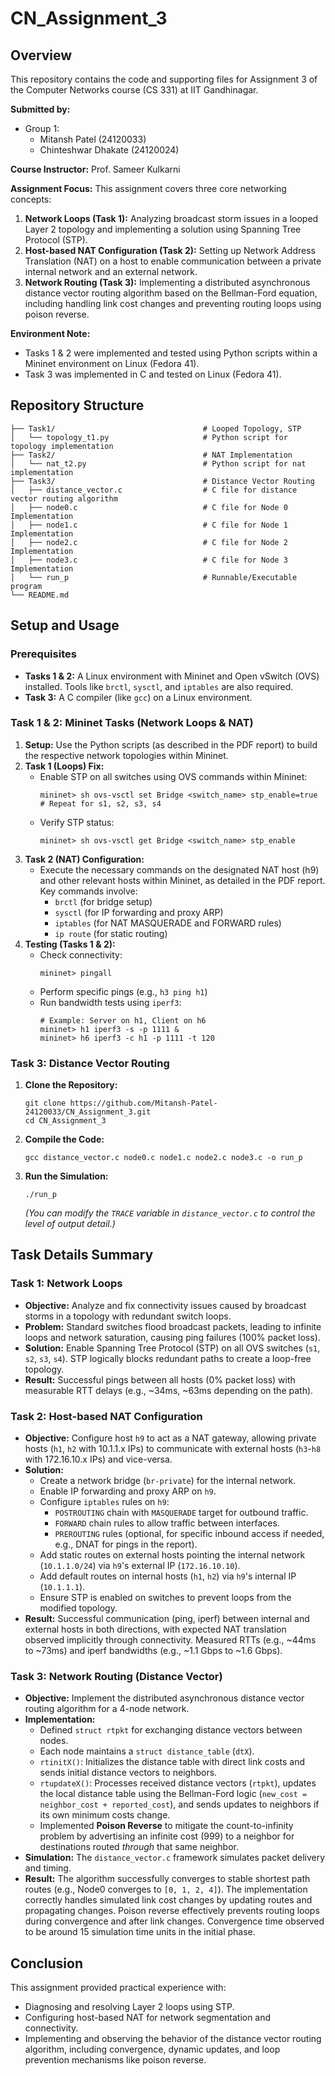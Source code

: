 # CN_Assignment_3

## Overview

This repository contains the code and supporting files for Assignment 3 of the Computer Networks course (CS 331) at IIT Gandhinagar.

**Submitted by:**
*   Group 1:
    *   Mitansh Patel (24120033)
    *   Chinteshwar Dhakate (24120024)

**Course Instructor:** Prof. Sameer Kulkarni

**Assignment Focus:**
This assignment covers three core networking concepts:
1.  **Network Loops (Task 1):** Analyzing broadcast storm issues in a looped Layer 2 topology and implementing a solution using Spanning Tree Protocol (STP).
2.  **Host-based NAT Configuration (Task 2):** Setting up Network Address Translation (NAT) on a host to enable communication between a private internal network and an external network.
3.  **Network Routing (Task 3):** Implementing a distributed asynchronous distance vector routing algorithm based on the Bellman-Ford equation, including handling link cost changes and preventing routing loops using poison reverse.

**Environment Note:**
*   Tasks 1 & 2 were implemented and tested using Python scripts within a Mininet environment on Linux (Fedora 41).
*   Task 3 was implemented in C and tested on Linux (Fedora 41).

## Repository Structure
```
├── Task1/                                 # Looped Topology, STP
│   └── topology_t1.py                     # Python script for topology implementation
├── Task2/                                 # NAT Implementation
│   └── nat_t2.py                          # Python script for nat implementation
├── Task3/                                 # Distance Vector Routing
│   ├── distance_vector.c                  # C file for distance vector routing algorithm
│   ├── node0.c                            # C file for Node 0 Implementation
│   ├── node1.c                            # C file for Node 1 Implementation
│   ├── node2.c                            # C file for Node 2 Implementation
│   ├── node3.c                            # C file for Node 3 Implementation
│   └── run_p                              # Runnable/Executable program
└── README.md
```
## Setup and Usage

### Prerequisites

*   **Tasks 1 & 2:** A Linux environment with Mininet and Open vSwitch (OVS) installed. Tools like `brctl`, `sysctl`, and `iptables` are also required.
*   **Task 3:** A C compiler (like `gcc`) on a Linux environment.

### Task 1 & 2: Mininet Tasks (Network Loops & NAT)

1.  **Setup:** Use the Python scripts (as described in the PDF report) to build the respective network topologies within Mininet.
2.  **Task 1 (Loops) Fix:**
    *   Enable STP on all switches using OVS commands within Mininet:
        ```
        mininet> sh ovs-vsctl set Bridge <switch_name> stp_enable=true
        # Repeat for s1, s2, s3, s4
        ```
    *   Verify STP status:
        ```
        mininet> sh ovs-vsctl get Bridge <switch_name> stp_enable
        ```
3.  **Task 2 (NAT) Configuration:**
    *   Execute the necessary commands on the designated NAT host (h9) and other relevant hosts within Mininet, as detailed in the PDF report. Key commands involve:
        *   `brctl` (for bridge setup)
        *   `sysctl` (for IP forwarding and proxy ARP)
        *   `iptables` (for NAT MASQUERADE and FORWARD rules)
        *   `ip route` (for static routing)
4.  **Testing (Tasks 1 & 2):**
    *   Check connectivity:
        ```
        mininet> pingall
        ```
    *   Perform specific pings (e.g., `h3 ping h1`)
    *   Run bandwidth tests using `iperf3`:
        ```
        # Example: Server on h1, Client on h6
        mininet> h1 iperf3 -s -p 1111 &
        mininet> h6 iperf3 -c h1 -p 1111 -t 120
        ```

### Task 3: Distance Vector Routing

1.  **Clone the Repository:**
    ```
    git clone https://github.com/Mitansh-Patel-24120033/CN_Assignment_3.git
    cd CN_Assignment_3
    ```
2.  **Compile the Code:**
    ```
    gcc distance_vector.c node0.c node1.c node2.c node3.c -o run_p
    ```
3.  **Run the Simulation:**
    ```
    ./run_p
    ```
    *(You can modify the `TRACE` variable in `distance_vector.c` to control the level of output detail.)*

## Task Details Summary

### Task 1: Network Loops

*   **Objective:** Analyze and fix connectivity issues caused by broadcast storms in a topology with redundant switch loops.
*   **Problem:** Standard switches flood broadcast packets, leading to infinite loops and network saturation, causing ping failures (100% packet loss).
*   **Solution:** Enable Spanning Tree Protocol (STP) on all OVS switches (`s1`, `s2`, `s3`, `s4`). STP logically blocks redundant paths to create a loop-free topology.
*   **Result:** Successful pings between all hosts (0% packet loss) with measurable RTT delays (e.g., ~34ms, ~63ms depending on the path).

### Task 2: Host-based NAT Configuration

*   **Objective:** Configure host `h9` to act as a NAT gateway, allowing private hosts (`h1`, `h2` with 10.1.1.x IPs) to communicate with external hosts (`h3`-`h8` with 172.16.10.x IPs) and vice-versa.
*   **Solution:**
    *   Create a network bridge (`br-private`) for the internal network.
    *   Enable IP forwarding and proxy ARP on `h9`.
    *   Configure `iptables` rules on `h9`:
        *   `POSTROUTING` chain with `MASQUERADE` target for outbound traffic.
        *   `FORWARD` chain rules to allow traffic between interfaces.
        *   `PREROUTING` rules (optional, for specific inbound access if needed, e.g., DNAT for pings in the report).
    *   Add static routes on external hosts pointing the internal network (`10.1.1.0/24`) via `h9`'s external IP (`172.16.10.10`).
    *   Add default routes on internal hosts (`h1`, `h2`) via `h9`'s internal IP (`10.1.1.1`).
    *   Ensure STP is enabled on switches to prevent loops from the modified topology.
*   **Result:** Successful communication (ping, iperf) between internal and external hosts in both directions, with expected NAT translation observed implicitly through connectivity. Measured RTTs (e.g., ~44ms to ~73ms) and iperf bandwidths (e.g., ~1.1 Gbps to ~1.6 Gbps).

### Task 3: Network Routing (Distance Vector)

*   **Objective:** Implement the distributed asynchronous distance vector routing algorithm for a 4-node network.
*   **Implementation:**
    *   Defined `struct rtpkt` for exchanging distance vectors between nodes.
    *   Each node maintains a `struct distance_table` (`dtX`).
    *   `rtinitX()`: Initializes the distance table with direct link costs and sends initial distance vectors to neighbors.
    *   `rtupdateX()`: Processes received distance vectors (`rtpkt`), updates the local distance table using the Bellman-Ford logic (`new_cost = neighbor_cost + reported_cost`), and sends updates to neighbors if its own minimum costs change.
    *   Implemented **Poison Reverse** to mitigate the count-to-infinity problem by advertising an infinite cost (999) to a neighbor for destinations routed *through* that same neighbor.
*   **Simulation:** The `distance_vector.c` framework simulates packet delivery and timing.
*   **Result:** The algorithm successfully converges to stable shortest path routes (e.g., Node0 converges to `[0, 1, 2, 4]`). The implementation correctly handles simulated link cost changes by updating routes and propagating changes. Poison reverse effectively prevents routing loops during convergence and after link changes. Convergence time observed to be around 15 simulation time units in the initial phase.

## Conclusion

This assignment provided practical experience with:
*   Diagnosing and resolving Layer 2 loops using STP.
*   Configuring host-based NAT for network segmentation and connectivity.
*   Implementing and observing the behavior of the distance vector routing algorithm, including convergence, dynamic updates, and loop prevention mechanisms like poison reverse.
